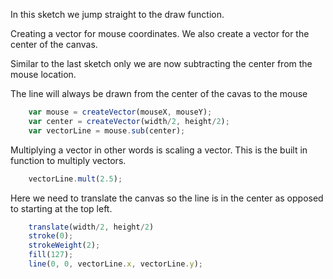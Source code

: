 In this sketch we jump straight to the draw function.

Creating a vector for mouse coordinates.
We also create a vector for the center of the canvas.


Similar to the last sketch only we are now subtracting 
the center from the mouse location.

The line will always be drawn from the center of the cavas to the mouse


```js
    var mouse = createVector(mouseX, mouseY);
    var center = createVector(width/2, height/2);
    var vectorLine = mouse.sub(center);
```

Multiplying a vector in other words is scaling a vector.
This is the built in function to multiply vectors.

```js
    vectorLine.mult(2.5);
```

Here we need to translate the canvas so the line is in the center
as opposed to starting at the top left.

    
```js
    translate(width/2, height/2)
    stroke(0);
    strokeWeight(2);
    fill(127);
    line(0, 0, vectorLine.x, vectorLine.y);

```
